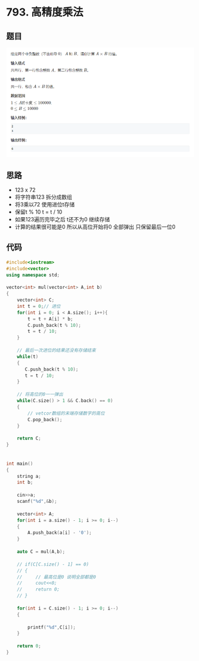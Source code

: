 # 793. 高精度乘法

## 题目
![图 1](../../images/f6fdad890a7c01a1ad68cdd904efcc633bc988e893dd03d4d665f01cb817db39.png)  


## 思路
* 123 x 72
* 将字符串123 拆分成数组 
* 将3乘以72 使用进位t存储 
* 保留t % 10 t = t / 10
* 如果123遍历完毕之后 t还不为0 继续存储
* 计算的结果很可能是0  所以从高位开始将0 全部弹出  只保留最后一位0

## 代码

```cpp
#include<iostream>
#include<vector>
using namespace std;

vector<int> mul(vector<int> A,int b)
{
    vector<int> C;
    int t = 0;// 进位
    for(int i = 0; i < A.size(); i++){
        t = t + A[i] * b;
        C.push_back(t % 10);
        t = t / 10;
    }
    
    // 最后一次进位的结果还没有存储结束
    while(t)
    {
       C.push_back(t % 10);
       t = t / 10;
    }
    
    // 将高位的0一一弹出
    while(C.size() > 1 && C.back() == 0)
    {
        // vetcor数组的末端存储数字的高位
        C.pop_back();
    }
    
    return C;
}


int main()
{
    string a;
    int b;
    
    cin>>a;
    scanf("%d",&b);
    
    vector<int> A;
    for(int i = a.size() - 1; i >= 0; i--)
    {
        A.push_back(a[i] - '0');
    }
    
    auto C = mul(A,b);
    
    // if(C[C.size() - 1] == 0)
    // {
    //     // 最高位是0 说明全部都是0
    //     cout<<0;
    //     return 0;
    // }
    
    for(int i = C.size() - 1; i >= 0; i--)
    {
        
        printf("%d",C[i]);
    }
    
    return 0;
}

```

